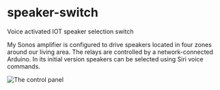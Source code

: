 # speaker-switch
Voice activated IOT speaker selection switch

My Sonos amplifier is configured to drive speakers located in four zones around our living area. The relays
are controlled by a network-connected Arduino. In its initial version speakers can be selected using Siri 
voice commands.

![The control panel](./photos/control_panel.jpg)
